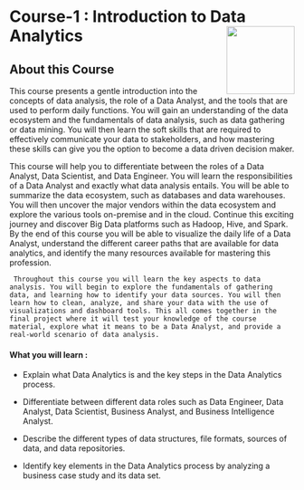# Course-1 : Introduction to Data Analytics <img src="https://raw.githubusercontent.com/roshangrewal/IBM-Data-Science-Professional-Certification/master/IBM-Banner.png" align="right" width="120" />

## About this Course
This course presents a gentle introduction into the concepts of data analysis, the role of a Data Analyst, and the tools that are used to perform daily functions. You will gain an understanding of the data ecosystem and the fundamentals of data analysis, such as data gathering or data mining. You will then learn the soft skills that are required to effectively communicate your data to stakeholders, and how mastering these skills can give you the option to become a data driven decision maker.

This course will help you to differentiate between the roles of a Data Analyst, Data Scientist, and Data Engineer. You will learn the responsibilities of a Data Analyst and exactly what data analysis entails. You will be able to summarize the data ecosystem, such as databases and data warehouses. You will then uncover the major vendors within the data ecosystem and explore the various tools on-premise and in the cloud. Continue this exciting journey and discover Big Data platforms such as Hadoop, Hive, and Spark. By the end of this course you will be able to visualize the daily life of a Data Analyst, understand the different career paths that are available for data analytics, and identify the many resources available for mastering this profession.

     Throughout this course you will learn the key aspects to data analysis. You will begin to explore the fundamentals of gathering data, and learning how to identify your data sources. You will then learn how to clean, analyze, and share your data with the use of visualizations and dashboard tools. This all comes together in the final project where it will test your knowledge of the course material, explore what it means to be a Data Analyst, and provide a real-world scenario of data analysis. 

#### What you will learn : 

- Explain what Data Analytics is and the key steps in the Data Analytics process.  

- Differentiate between different data roles such as Data Engineer, Data Analyst, Data Scientist, Business Analyst, and Business Intelligence Analyst.

- Describe the different types of data structures, file formats, sources of data, and data repositories. 

- Identify key elements in the Data Analytics process by analyzing a business case study and its data set. 
